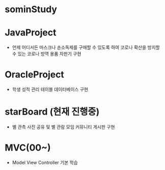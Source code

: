 # sominStudy

# JavaProject
-	언제 어디서든 마스크나 손소독제를 구매할 수 있도록 하여 코로나 확산을 방지할 수 있는 코로나 방역 용품 자판기 구현

# OracleProject
- 학생 성적 관리 테이블 데이터베이스 구현

# starBoard (현재 진행중)
- 별 관측 사진 공유 및 별 관람 모임 커뮤니티 게시판 구현

# MVC(00~)
- Model View Controller 기본 학습

